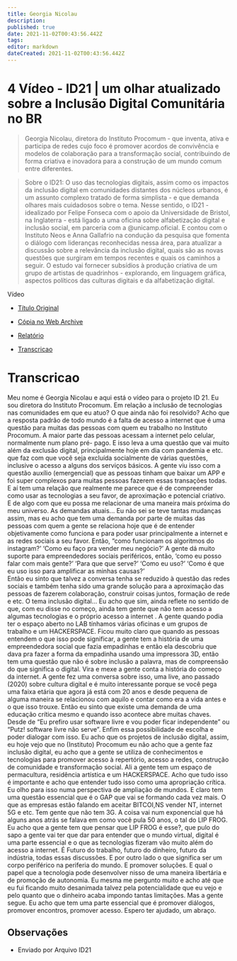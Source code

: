 ```yaml
---
title: Georgia Nicolau
description: 
published: true
date: 2021-11-02T00:43:56.442Z
tags: 
editor: markdown
dateCreated: 2021-11-02T00:43:56.442Z
---
```


# 4 Vídeo - ID21 | um olhar atualizado sobre a Inclusão Digital Comunitária no BR

> Georgia Nicolau, diretora do Instituto Procomum - que inventa, ativa e participa de redes cujo foco é promover acordos de convivência e modelos de colaboração para a transformação social, contribuindo de forma criativa e inovadora para a construção de um mundo comum entre diferentes.  

> Sobre o ID21:
O uso das tecnologias digitais, assim como os impactos da inclusão digital em comunidades distantes dos núcleos urbanos, é um assunto complexo tratado de forma simplista - e que demanda olhares mais cuidadosos sobre o tema.
Nesse sentido, o ID21 - idealizado por Felipe Fonseca com o apoio da Universidade de Bristol, na Inglaterra - está ligado a uma oficina sobre alfabetização digital e inclusão social, em parceria com a @unicamp.oficial. E contou com o Instituto Neos e Anna Gallafrio na condução da pesquisa que fomenta o diálogo com lideranças reconhecidas nessa área, para atualizar a discussão sobre a relevância da inclusão digital, quais são as novas questões que surgiram em tempos recentes e quais os caminhos a seguir.
O estudo vai fornecer subsídios à produção criativa de um grupo de artistas de quadrinhos - explorando, em linguagem gráfica, aspectos políticos das culturas digitais e da alfabetização digital.  

Vídeo
 - [Título Original](https://www.youtube.com/watch?v=vQtmTljL_LQ)
 - [Cópia no Web Archive](https://archive.org/details/id21-videos/id21_georgia-nicolau.mov)

 - [Relatório](https://archive.org/details/ID21_0-5/video)
 - [Transcricao](https://archive.org/details/transcricoes-inclusao-digital-critical-data-comics/Transcricao-georgia-nicolau-instituto-procomum) 
 
# Transcricao
Meu nome é Georgia Nicolau e aqui está o vídeo para o projeto ID 21. Eu sou diretora do Instituto Procomum.
Em relação a inclusão de tecnologias nas comunidades em que eu atuo? O que ainda não foi resolvido? 
Acho que a resposta padrão de todo mundo é a falta de acesso a internet que é uma questão para muitas das pessoas com quem eu trabalho no Instituto Procomum. A maior parte das pessoas acessam a internet pelo celular, normalmente num plano pré- pago. E isso leva a uma questão que vai muito além da exclusão digital, principalmente hoje em dia com pandemia e etc. que faz com que você seja excluída socialmente de várias questões, inclusive o acesso a alguns dos serviços básicos. A gente viu isso com a questão auxílio (emergencial) que as pessoas tinham que baixar um APP e foi super complexos para muitas pessoas fazerem essas transações todas.  E aí tem uma relação que realmente me parece que é de compreender como usar as tecnologias a seu favor, de aproximação e potencial criativo. E de algo com que eu possa me relacionar de uma maneira mais próxima do meu universo. 
As demandas atuais...
Eu não sei se teve tantas mudanças assim, mas eu acho que tem uma demanda por parte de muitas das pessoas com quem a gente se relaciona hoje que é de entender objetivamente como funciona e para poder usar principalmente a internet e as redes sociais a seu favor. Então, “como funcionam os algoritmos do instagram?’ ‘Como eu faço pra vender meu negócio?’ A gente dá muito suporte para empreendedores sociais periféricos, então, ‘como eu posso falar com mais gente?’ ‘Para que que serve?’ ‘Como eu uso?’ ‘Como é que eu uso isso para amplificar as minhas causas?’  
Então eu sinto que talvez a conversa tenha se reduzido à questão das redes sociais e também tenha sido uma grande solução para a aproximação das pessoas de fazerem colaboração, construir coisas juntos, formação de rede e etc. 
O tema inclusão digital...
Eu acho que sim, ainda reflete no sentido de que, com eu disse no começo, ainda tem gente que não tem acesso a algumas tecnologias e o próprio acesso a internet . A gente quando podia ter o espaço aberto no LAB tínhamos várias oficinas e um grupos de trabalho e um HACKERSPACE. Ficou muito claro que quando as pessoas entendem o que isso pode significar, a gente tem a história de uma empreendedora social que fazia empadinhas e então ela descobriu que dava pra fazer a forma da empadinha usando uma impressora 3D, então tem uma questão que não é sobre inclusão a palavra, mas de compreensão do que significa o digital. Vira e mexe a gente conta a história do começo da internet. A gente fez uma conversa sobre isso, uma live, ano passado (2020) sobre cultura digital e é muito interessante porque se você pega uma faixa etária que agora já está com 20 anos e desde pequena de alguma maneira se relacionou com aquilo e contar como era a vida antes e o que isso trouxe. Então eu sinto que existe uma demanda  de uma educação crítica mesmo e  quando isso acontece abre muitas chaves. Desde de “Eu prefiro usar software livre e vou poder ficar independente” ou “Putz! software livre não serve”. Enfim essa possibilidade de escolha e poder dialogar com isso. Eu acho que os projetos de inclusão digital, assim, eu hoje vejo que no (Instituto) Procomum eu não acho que a gente faz inclusão digital, eu acho que a gente se utiliza de conhecimentos e tecnologias para promover acesso à repertório, acesso a redes, construção de comunidade e transformação social. Ali a gente tem um espaço de permacultura, residência artística e um HACKERSPACE. Acho que tudo isso é importante e acho que entender tudo isso como uma  apropriação crítica. Eu olho para isso numa perspectiva  de ampliação de mundos.
E claro tem uma questão essencial que é o GAP que vai se formando cada vez mais. O que as empresas estão falando em aceitar BITCOI,NS vender NT, internet 5G e etc. Tem gente que não tem 3G. A coisa vai num exponencial que há alguns anos atrás se falava em como você pula 50 anos, o tal do LIP FROG. Eu acho que a gente tem que pensar que LIP FROG é esse?, que pulo do sapo a gente vai ter que dar para entender que o mundo virtual, digital é uma parte essencial e o que as tecnologias fizeram vão muito além do acesso a  internet. É Futuro do trabalho, futuro do dinheiro, futuro da indústria, todas essas discussões. E por outro lado o que significa ser um corpo periférico na periferia do mundo. E promover soluções. E qual o papel que a tecnologia pode desenvolver nisso de uma maneira libertária e de promoção de autonomia. Eu mesma me pergunto muito e acho até que eu fui ficando muito desanimada talvez pela potencialidade que eu vejo e pelo quanto que o dinheiro acaba impondo tantas limitações. Mas a gente segue. Eu acho que tem uma parte essencial que é promover diálogos, promover encontros, promover acesso. 
Espero ter ajudado, um abraço.

## Observações

- Enviado por Arquivo ID21